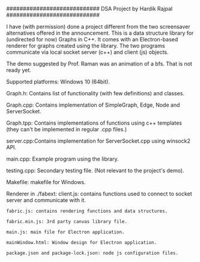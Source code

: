 ############################
DSA Project by Hardik Rajpal
############################

I have (with permission) done a project different from the two screensaver
alternatives offered in the announcement. This is a data structure library
for (undirected for now) Graphs in C++. It comes with an Electron-based
renderer for graphs created using the library. The two programs communicate
via local socket server (c++) and client (js) objects.

The demo suggested by Prof. Raman was an animation of a bfs. That is not ready
yet.

Supported platforms: Windows 10 (64bit).

Graph.h: Contains list of functionality (with few definitions) and classes.

Graph.cpp: Contains implementation of SimpleGraph, Edge, Node and ServerSocket.

Graph.tpp: Contains implementations of functions using c++ templates (they can't be
            implemented in regular .cpp files.)

server.cpp:Contains implementation for ServerSocket.cpp using winsock2 API.

main.cpp: Example program using the library.

testing.cpp: Secondary testing file. (Not relevant to the project's demo).

Makefile: makefile for Windows.


Renderer in ./fabext:
    client.js: contains functions used to connect to socket server and communicate with it.

    fabric.js: contains rendering functions and data structures.

    fabric.min.js: 3rd party canvas library file.

    main.js: main file for Electron application.

    mainWindow.html: Window design for Electron application.

    package.json and package-lock.json: node js configuration files.
